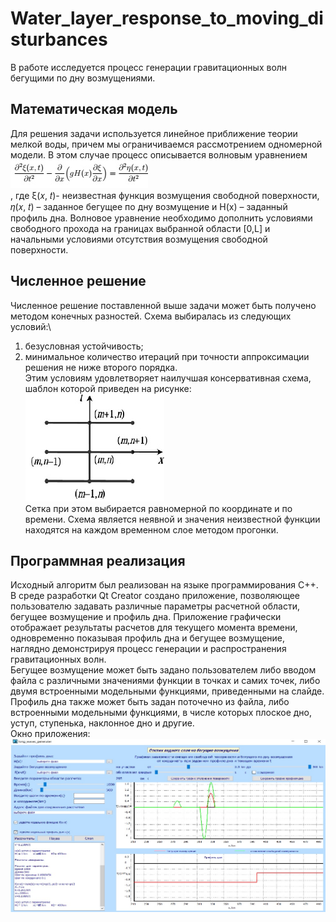 # Water_layer_response_to_moving_disturbances
В работе исследуется процесс генерации гравитационных волн бегущими по дну возмущениями.
## Математическая модель
Для решения  задачи  используется  линейное  приближение    теории мелкой  воды,  причем  мы  ограничиваемся  рассмотрением  одномерной  модели.  В  этом  случае
процесс  описывается  волновым  уравнением\
<img src=https://github.com/petuhhova/Water_layer_response_to_moving_disturbances/blob/master/wave_eq.jpg /> \
,  где  ξ(𝑥, 𝑡)-  неизвестная  функция возмущения  свободной  поверхности,  𝜂(𝑥, 𝑡)  –  заданное  бегущее  по  дну возмущение  и  H(x) –
заданный  профиль  дна.  Волновое  уравнение  необходимо  дополнить  условиями  свободного
прохода на границах выбранной области [0,L]  и начальными условиями отсутствия возмущения свободной поверхности.
## Численное решение
Численное решение поставленной выше задачи может быть получено методом конечных
разностей. Схема выбиралась из следующих условий:\
1. безусловная устойчивость;
2. минимальное количество итераций при точности аппроксимации решения не ниже второго
порядка.\
Этим условиям удовлетворяет наилучшая консервативная схема, шаблон которой
приведен на рисунке:\
<img src=https://github.com/petuhhova/Water_layer_response_to_moving_disturbances/blob/master/shablon.jpg /> \
Сетка при этом выбирается равномерной по координате и по времени.
Схема является неявной и значения неизвестной функции находятся на каждом временном слое методом прогонки.
## Программная реализация
Исходный   алгоритм   был   реализован   на   языке   программирования   С++. В среде разработки  Qt  Creator  создано  приложение,    позволяющее  пользователю  задавать  различные параметры расчетной области,   бегущее возмущение  и профиль дна.  Приложение графически
отображает  результаты    расчетов  для  текущего  момента  времени,  одновременно  показывая
профиль   дна   и   бегущее   возмущение, наглядно   демонстрируя   процесс   генерации   и
распространения гравитационных волн. \
Бегущее   возмущение   может   быть   задано   пользователем   либо   вводом   файла   с
различными   значениями   функции   в   точках   и   самих   точек,   либо   двумя   встроенными
модельными функциями, приведенными на слайде.\
Профиль   дна   также   может   быть   задан   поточечно   из   файла,   либо   встроенными
модельными  функциями,  в  числе  которых  плоское  дно,  уступ,  ступенька,  наклонное  дно  и
другие.\
Окно приложения:\
<img src=https://github.com/petuhhova/Water_layer_response_to_moving_disturbances/blob/master/main_window.jpg />
